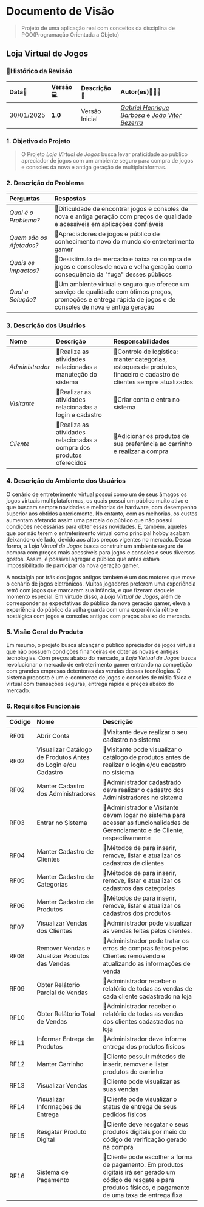 # Documento de Visão
> Projeto de uma aplicação real com conceitos da disciplina de POO(Programação Orientada a Objeto)

## Loja Virtual de Jogos 

### 📌Histórico da Revisão 

| Data📅  | Versão💻 | Descrição📕 | Autor(es)👨🏻‍💻 |
|:-------|:-------|:----------|:------|
| 30/01/2025 |  **1.0** | Versão Inicial  | [_Gabriel Henrique Barbosa_](https://github.com/gbrielf) e [_João Vitor Bezerra_](https://github.com/DevJoaoVitorB) |

### 1. Objetivo do Projeto 

> O Projeto _Loja Virtual de Jogos_ busca levar praticidade ao público apreciador de jogos com um ambiente seguro para compra de jogos e consoles da nova e antiga geração de multiplataformas.

### 2. Descrição do Problema 

| Perguntas | Respostas |
|:------|:------|
| *Qual é o Problema?* | 📌Dificuldade de encontrar jogos e consoles de nova e antiga geração com preços de qualidade e acessíveis em aplicações confiáveis |
| *Quem são os Afetados?* | 📌Apreciadores de jogos e público de conhecimento novo do mundo do entreterimento gamer |
| *Quais os Impactos?* | 📌Desistímulo de mercado e baixa na compra de jogos e consoles de nova e velha geração como consequência da "fuga" desses públicos |
| *Qual a Solução?* | 📌Um ambiente virtual e seguro que oferece um serviço de qualidade com ótimos preços, promoções e entrega rápida de jogos e de consoles de nova e antiga geração |

### 3. Descrição dos Usuários

| Nome | Descrição | Responsabilidades |
|:---  |:--- |:--- |
| *Administrador* | 📌Realiza as atividades relacionadas a manuteção do sistema | 📌Controle de logística: manter categorias, estoques de produtos, finaceiro e cadastro de clientes sempre atualizados |
| *Visitante* | 📌Realizar as atividades relacionadas a login e cadastro | 📌Criar conta e entra no sistema |
| *Cliente* | 📌Realiza as atividades relacionadas a compra dos produtos oferecidos | 📌Adicionar os produtos de sua preferência ao carrinho e realizar a compra |

### 4. Descrição do Ambiente dos Usuários

O cenário de entreterimento virtual possui como um de seus âmagos os jogos virtuais multiplataformas, os quais possui um público muito ativo e que buscam sempre novidades e melhorias de hardware, com desempenho superior aos obtidos anteriomente. No entanto, com as melhorias, os custos aumentam afetando assim uma parcela do público que não possui condições necessárias para obter essas novidades. E, também, aqueles que por não terem o entreterimento virtual como principal hobby acabam deixando-o de lado, devido aos altos preços vigentes no mercado. Dessa forma, a _Loja Virtual de Jogos_ busca construir um ambiente seguro de compra com preços mais acessíveis para jogos e consoles e seus diversos gostos. Assim, é possível agregar o público que antes estava impossibilitado de participar da nova geração gamer.

A nostalgia por trás dos jogos antigos também é um dos motores que move o cenário de jogos eletrônicos. Muitos jogadores preferem uma experiência retrô com jogos que marcaram sua infância, e que fizeram daquele momento especial. Em virtude disso, a _Loja Virtual de Jogos_, além de corresponder as expectativas do público da nova geração gamer, eleva a experiência do público da velha guarda com uma experiência rêtro e nostálgica com jogos e consoles antigos com preços abaixo do mercado.

### 5.	Visão Geral do Produto

Em resumo, o projeto busca alcançar o público apreciador de jogos virtuais que não possuem condições financeiras de obter as novas e antigas tecnólogias. Com preços abaixo do mercado, a _Loja Virtual de Jogos_ busca revolucionar o mercado de entreterimento gamer entrando na competição com grandes empresas detentoras das vendas dessas tecnólogias. O sistema proposto é um e-commerce de jogos e consoles de midia física e virtual com transações seguras, entrega rápida e preços abaixo do mercado.

### 6. Requisitos Funcionais

| Código | Nome | Descrição |
|:---  |:--- |:--- |
| RF01 | Abrir Conta | 📌Visitante deve realizar o seu cadastro no sistema |
| RF02 | Visualizar Catálogo de Produtos Antes do Login e/ou Cadastro | 📌Visitante pode visualizar o catálogo de produtos antes de realizar o login e/ou cadastro no sistema |
| RF02 | Manter Cadastro dos Administradores | 📌Administrador cadastrado deve realizar o cadastro dos Administradores no sistema |
| RF03 | Entrar no Sistema | 📌Administrador e Visitante devem logar no sistema para acessar as funcionalidades de Gerenciamento e de Cliente, respectivamente |
| RF04 | Manter Cadastro de Clientes | 📌Métodos de para inserir, remove, listar e atualizar os cadastros de clientes |
| RF05 | Manter Cadastro de Categorias | 📌Métodos de para inserir, remove, listar e atualizar os cadastros das categorias |
| RF06 | Manter Cadastro de Produtos | 📌Métodos de para inserir, remove, listar e atualizar os cadastros dos produtos  |
| RF07 | Visualizar Vendas dos Clientes | 📌Administrador pode visualizar as vendas feitas pelos clientes. |
| RF08 | Remover Vendas e Atualizar Produtos das Vendas | 📌Administrador pode tratar os erros de compras feitos pelos Clientes removendo e atualizando as informações de venda |
| RF09 | Obter Relátorio Parcial de Vendas | 📌Administrador receber o relatório de todas as vendas de cada cliente cadastrado na loja |
| RF10 | Obter Relátorio Total de Vendas | 📌Administrador receber o relatório de todas as vendas dos clientes cadastrados na loja |
| RF11 | Informar Entrega de Produtos | 📌Administrador deve informa entrega dos produtos físicos |
| RF12 | Manter Carrinho | 📌Cliente possuir métodos de inserir, remover e listar produtos do carrinho |
| RF13 | Visualizar Vendas | 📌Cliente pode visualizar as suas vendas |
| RF14 | Visualizar Informações de Entrega | 📌Cliente pode visualizar o status de entrega de seus pedidos físicos |
| RF15 | Resgatar Produto Digital | 📌Cliente deve resgatar o seus produtos digitais por meio do código de verificação gerado na compra |
| RF16 | Sistema de Pagamento | 📌Cliente pode escolher a forma de pagamento. Em produtos digitais irá ser gerado um código de resgate e para produtos físicos, o pagamento de uma taxa de entrega fixa |

